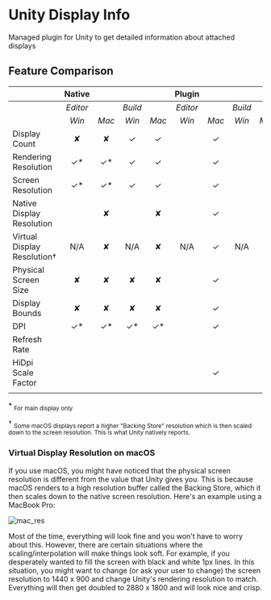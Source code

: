 # Unity Display Info
Managed plugin for Unity to get detailed information about attached displays

## Feature Comparison
|                             |  Native  |        |         |        |  Plugin  |        |         |        |
|-----------------------------|:--------:|:------:|:-------:|:------:|:--------:|:------:|:-------:|:------:|
|                             | *Editor* |        | *Build* |        | *Editor* |        | *Build* |        |
|                             |   *Win*  |  *Mac* |  *Win*  |  *Mac* |   *Win*  |  *Mac* |  *Win*  |  *Mac* |
| Display Count               |     ✘    |    ✘   |    ✓    |    ✓   |          |    ✓   |         |    ✓   |
| Rendering Resolution        |    ✓*    |   ✓*   |    ✓    |    ✓   |          |    ✓   |         |    ✓   |
| Screen Resolution           |    ✓*    |   ✓*   |    ✓    |    ✓   |          |    ✓   |         |    ✓   |
| Native Display Resolution   |          |    ✘   |         |    ✘   |          |    ✓   |         |    ✓   |
| Virtual Display Resolution† |    N/A   |    ✘   |   N/A   |    ✘   |    N/A   |    ✓   |   N/A   |    ✓   |
| Physical Screen Size        |     ✘    |    ✘   |    ✘    |    ✘   |          |    ✓   |         |    ✓   |
| Display Bounds              |     ✘    |    ✘   |    ✘    |    ✘   |          |    ✓   |         |    ✓   |
| DPI                         |    ✓*    |   ✓*   |   ✓*    |   ✓*   |          |    ✓   |         |    ✓   |
| Refresh Rate                |          |        |         |        |          |        |         |        |
| HiDpi Scale Factor          |          |        |         |        |          |    ✓   |         |    ✓   |
|                             |          |        |         |        |          |        |         |        |

\* <sub>For main display only</sub>

† <sub>Some macOS displays report a higher "Backing Store" resolution which is then scaled down to the screen resolution. This is what Unity natively reports.</sub>

### Virtual Display Resolution on macOS
If you use macOS, you might have noticed that the physical screen resolution is different from the value that Unity gives you. This is because macOS renders to a high resolution buffer called the Backing Store, which it then scales down to the native screen resolution. Here's an example using a MacBook Pro:

![mac_res](https://user-images.githubusercontent.com/793643/90556968-abf9be00-e191-11ea-85c6-89e7b3d03169.png)

Most of the time, everything will look fine and you won't have to worry about this. However, there are certain situations where the scaling/interpolation will make things look soft. For example, if you desperately wanted to fill the screen with black and white 1px lines. In this situation, you might want to change (or ask your user to change) the screen resolution to 1440 x 900 and change Unity's rendering resolution to match. Everything will then get doubled to 2880 x 1800 and will look nice and crisp.

